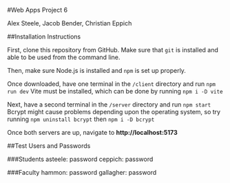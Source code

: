#Web Apps Project 6

Alex Steele, Jacob Bender, Christian Eppich

##Installation Instructions

First, clone this repository from GitHub.
  Make sure that `git` is installed and able to be used from the command line.

Then, make sure Node.js is installed and `npm` is set up properly.

Once downloaded, have one terminal in the `/client` directory and run `npm run dev`
  Vite must be installed, which can be done by running `npm i -D vite`

Next, have a second terminal in the `/server` directory and run `npm start`
  Bcrypt might cause problems depending upon the operating system, so try running `npm uninstall bcrypt` then `npm i -D bcrypt`

Once both servers are up, navigate to **http://localhost:5173**

##Test Users and Passwords

###Students
asteele: password
ceppich: password

###Faculty
hammon: password
gallagher: password

